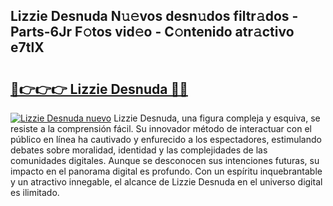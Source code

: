 ## Lizzie Desnuda N𝚞𝚎vos desn𝚞dos filtr𝚊dos - Parts-6Jr F𝚘tos vid𝚎o - C𝚘ntenido atr𝚊ctivo e7tlX

# <h2><a href="http://mbde8z.tromn.icu/?c=Lizzie+Desnuda">🔗👉👉👉 Lizzie Desnuda 🔗🔗</a></h2>

[![Lizzie Desnuda nuevo](https://i.imgur.com/pEAQMta.gif)](http://mbde8z.tromn.icu/?c=Lizzie+Desnuda)
Lizzie Desnuda, una figura compleja y esquiva, se resiste a la comprensión fácil. Su innovador método de interactuar con el público en línea ha cautivado y enfurecido a los espectadores, estimulando debates sobre moralidad, identidad y las complejidades de las comunidades digitales. Aunque se desconocen sus intenciones futuras, su impacto en el panorama digital es profundo. Con un espíritu inquebrantable y un atractivo innegable, el alcance de Lizzie Desnuda en el universo digital es ilimitado.
